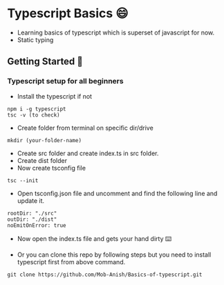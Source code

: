 # Typescript Basics 😄

- Learning basics of typescript which is superset of javascript for now.
- Static typing

## Getting Started 🚩

### Typescript setup for all beginners

- Install the typescript if not

```
npm i -g typescript
tsc -v (to check)
```

- Create folder from terminal on specific dir/drive

```
mkdir (your-folder-name)
```

- Create src folder and create index.ts in src folder.
- Create dist folder
- Now create tsconfig file

```
tsc --init
```

- Open tsconfig.json file and uncomment and find the following line and update it.

```
rootDir: "./src"
outDir: "./dist"
noEmitOnError: true
```

- Now open the index.ts file and gets your hand dirty ⌨️


- Or you can clone this repo by following steps but you need to install typescript first from above command.

```
git clone https://github.com/Mob-Anish/Basics-of-typescript.git
```
